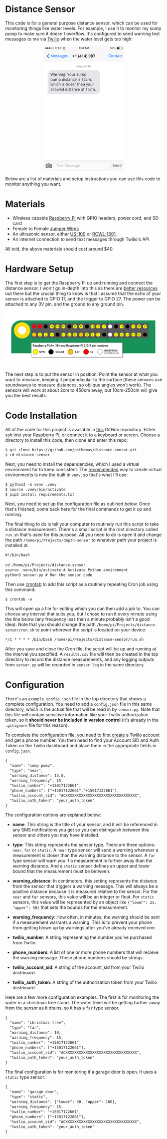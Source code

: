 # Distance Sensor

This code is for a general purpose distance sensor, which can be used for monitoring things like water levels. For example, I use it to monitor my sump pump to make sure it doesn't overflow. It's configured to send  warning text messages to me via [Twilio](https://www.twilio.com/) when the water level gets too high:

<p align="center"> 
<img src="phone.png">
</p>

Below are a list of materials and setup instructions you can use this code to monitor anything you want.

# Materials

- Wireless capable [Raspberry Pi](https://www.adafruit.com/category/176) with GPIO headers, power cord, and SD card
- Female to Female [Jumper Wires](https://www.adafruit.com/product/1919)
- An ultrasonic sensor, either [US-100](https://www.adafruit.com/product/4019) or [RCWL-1601](https://www.adafruit.com/product/4007).
- An internet connection to send text messages through Twilio's API 

All told, the above materials should cost around $40.  

# Hardware Setup

The first step is to get the Raspberry Pi up and running and connect the distance sensor. I won't go in-depth into this as there are [better resources](https://learn.adafruit.com/ultrasonic-sonar-distance-sensors) out there but the crucial thing to know is that I assume that the echo of your sensor is attached to GPIO 17, and the trigger to GPIO 27. The power can be attached to any 3V pin, and the ground to any ground pin. 

<p align="center"> 
<img src="gpio.png">
</p>

The next step is to put the sensor in position. Point the sensor at what you want to measure, keeping it perpendicular to the surface (these sensors use soundwaves to measure distances, so oblique angles won't work). The sensors will work at about 2cm to 450cm away, but 10cm-250cm will give you the best results.  

# Code Installation

All of the code for this project is available in [this](https://github.com/psthomas/distance-sensor) GitHub repository. Either ssh into your Raspberry Pi, or connect it to a keyboard or screen. Choose a directory to install this code, then clone and enter this repo:

```
$ git clone https://github.com/psthomas/distance-sensor.git
$ cd distance-sensor
```
Next, you need to install the dependencies, which I used a virtual environment for to keep consistent. The [recommended](https://docs.python.org/3/tutorial/venv.html) way to create virtual environments is now the built in `venv`, so that's what I'll use: 

```
$ python3 -m venv .venv
$ source .venv/bin/activate
$ pip3 install requirements.txt
```
Next, you need to set up the configuration file as outlined below. Once that's finished, come back here for the final commands to get it up and running.

The final thing to do is tell your computer to routinely run this script to take a distance measurement. There's a small script in the root directory called `run.sh` that's used for this purpose. All you need to do is open it and change the path `/home/pi/Projects/depth-sensor` to whatever path your project is installed at.

```
#!/bin/bash

cd /home/pi/Projects/distance-sensor
source .venv/bin/activate # Activate Python environment
python3 sensor.py # Run the sensor code
```

Then use [crontab](https://www.raspberrypi.org/documentation/linux/usage/cron.md) to add this script as a routinely repeating Cron job using this command:

```
$ crontab -e
```

This will open up a file for editing which you can then add a job to. You can choose any interval that suits you, but I chose to run it every minute using the line below (any frequency less than a minute probably isn't a good idea). Note that you should change the path `/home/pi/Projects/distance-sensor/run.sh` to point wherever the script is located on your device:

```
*/1 * * * * /bin/bash /home/pi/Projects/distance-sensor/run.sh
``` 
After you save and close the Cron file, the script will be up and running at the interval you specified. A `results.csv` file will then be created in the top directory to record the distance measurements, and any logging outputs from `sensor.py` will be recorded in `sensor.log` in the same directory. 

# Configuration

There's an `example_config.json` file in the top directory that shows a complete configuration. You need to add a `config.json` file in this same directory, which is the actual file that will be read in by `sensor.py`. Note that this file will contain sensitive information like your Twilio authorization token, so it **should never be included in version control** (it's already in the `.gitignore` file for this reason).

To complete the configuration file, you need to first [create](https://www.twilio.com/docs/usage/tutorials/how-to-use-your-free-trial-account) a Twilio account and get a phone number. You then need to find your Account SID and Auth Token on the Twilio dashboard and place them in the appropriate fields in `config.json`.  

```
{
  "name": "sump pump",
  "type": "near",
  "warning_distance": 15.5,
  "warning_frequency": 15,
  "twilio_number": "+15017122661",
  "phone_numbers": ["+15017122661","+15017122661"],
  "twilio_account_sid": "ACXXXXXXXXXXXXXXXXXXXXXXXXXXXXXXXX",
  "twilio_auth_token": "your_auth_token"
}
```
The configuration options are explaned below:

- **name**: This string is the title of your sensor, and it will be referenced in any SMS notifications you get so you can distinguish between this sensor and others you may have installed.

- **type**: This string represents the sensor type. There are three options: `near`, `far` or `static`. A `near` type sensor will send a warning whenever a measurement is closer than the warning distance to the sensor. A `far` type sensor will warn you if a measurement is further away than the warning distance. And a `static` sensor defines an upper and lower bound that the measurement must be between.     

- **warning_distance**: In centimeters, this setting represents the distance from the sensor that triggers a warning message. This will always be a positive distance because it is measured relative to the sensor. For the `near` and `far` sensors, this value will be an integer or float. For `static` sensors, this value will be represented by an object like `{"lower": 25, "upper": 50}` that sets the bounds for the measurement.

- **warning_frequency**: How often, in minutes, the warning should be sent if a measurement warrants a warning. This is to prevent your phone from getting blown up by warnings after you've already received one.

- **twilio_number**: A string representing the number you've purchased from Twilio.

- **phone_numbers**: A list of one or more phone numbers that will recieve the warning message. These phone numbers should be strings.

- **twilio_account_sid**: A string of the account_sid from your Twilio dashboard.

- **twilio_auth_token**: A string of the authorization token from your Twilio dashboard.

Here are a few more configuration examples. The first is for monitoring the water in a christmas tree stand. The water level will be getting further away from the sensor as it drains, so it has a `far` type sensor. 

```
{
  "name": "christmas tree",
  "type": "far",
  "warning_distance": 10,
  "warning_frequency": 15,
  "twilio_number": "+15017122661",
  "phone_numbers": ["+15017122661"],
  "twilio_account_sid": "ACXXXXXXXXXXXXXXXXXXXXXXXXXXXXXXXX",
  "twilio_auth_token": "your_auth_token"
}
```

The final configuration is for monitoring if a garage door is open. It uses a `static` type sensor:

```
{
  "name": "garage door",
  "type": "static",
  "warning_distance": {"lower": 30, "upper": 100},
  "warning_frequency": 15,
  "twilio_number": "+15017122661",
  "phone_numbers": ["+15017122661"],
  "twilio_account_sid": "ACXXXXXXXXXXXXXXXXXXXXXXXXXXXXXXXX",
  "twilio_auth_token": "your_auth_token"
}
```





